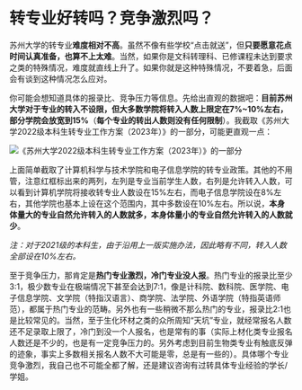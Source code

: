 # 转专业好转吗？竞争激烈吗？

苏州大学的转专业**难度相对不高**。虽然不像有些学校“点击就送”，但**只要愿意花点时间认真准备，也算不上太难**。当然，如果你是文科转理科、已修课程未达到要求之类的特殊情况，难度就直线上升了。如果你就是这种特殊情况，不要着急，后面会有谈到这种情况怎么应对。

你可能会想知道具体的报录比、竞争压力等信息。先给出直观的数据吧：**目前苏州大学对于专业的转入不设限，但大多数学院将转入人数上限定在7%~10%左右，部分学院会放宽到15%**（**每个专业的转出人数则没有任何限制**）。我截取《苏州大学2022级本科生转专业工作方案（2023年）》的一部分，可能更直观一点：

![《苏州大学2022级本科生转专业工作方案（2023年）》的一部分](https://pic1.zhimg.com/80/v2-f37be8f597e26b964c8e30ab2069b3d8_720w.png)

上面简单截取了计算机科学与技术学院和电子信息学院的转专业政策。其他的不用管，注意红框标出来的两列，左列是专业当前学生人数，右列是允许转入人数，可以看到计算机学院将接收转专业人数设在15%左右，而电子信息学院设在8%左右，其他学院也基本上设在这个范围内，其中多数设在10%左右。所以说，**本身体量大的专业自然允许转入的人数就多，本身体量小的专业自然允许转入的人数就少**。

*注：对于2021级的本科生，由于沿用上一版实施办法，因此略有不同，转入人数全部设在10%左右。*

至于竞争压力，那肯定是**热门专业激烈，冷门专业没人报**。热门专业的报录比至少3:1，极少数专业在极端情况下甚至会达到7:1，像是计科院、数科院、医学院、电子信息学院、文学院（特指汉语言）、商学院、法学院、外语学院（特指英语师范），都属于热门专业的范畴。另外也有一些稍微不那么热门的专业，报录比2:1也是比较常见的。当然，至于生化环材之类的众所周知“天坑”专业，就经常报名人数还不足录取上限了，冷门到没一个人报名，也是常有的事（实际上材化类专业报名人数还是不少的，也是有一定竞争压力的。另外考虑到目前生物类专业有触底反弹的迹象，事实上多数相关报名人数不大可能是零，总是有一些的）。具体哪个专业竞争激烈，我自己也不可能全都了解，还是建议咨询有过转具体专业经验的学长/学姐。
